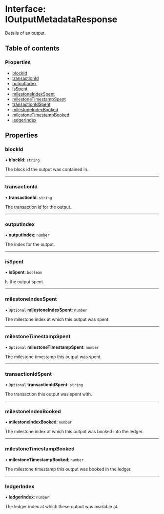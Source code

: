# Interface: IOutputMetadataResponse

Details of an output.

## Table of contents

### Properties

- [blockId](IOutputMetadataResponse.md#blockid)
- [transactionId](IOutputMetadataResponse.md#transactionid)
- [outputIndex](IOutputMetadataResponse.md#outputindex)
- [isSpent](IOutputMetadataResponse.md#isspent)
- [milestoneIndexSpent](IOutputMetadataResponse.md#milestoneindexspent)
- [milestoneTimestampSpent](IOutputMetadataResponse.md#milestonetimestampspent)
- [transactionIdSpent](IOutputMetadataResponse.md#transactionidspent)
- [milestoneIndexBooked](IOutputMetadataResponse.md#milestoneindexbooked)
- [milestoneTimestampBooked](IOutputMetadataResponse.md#milestonetimestampbooked)
- [ledgerIndex](IOutputMetadataResponse.md#ledgerindex)

## Properties

### blockId

• **blockId**: `string`

The block id the output was contained in.

___

### transactionId

• **transactionId**: `string`

The transaction id for the output.

___

### outputIndex

• **outputIndex**: `number`

The index for the output.

___

### isSpent

• **isSpent**: `boolean`

Is the output spent.

___

### milestoneIndexSpent

• `Optional` **milestoneIndexSpent**: `number`

The milestone index at which this output was spent.

___

### milestoneTimestampSpent

• `Optional` **milestoneTimestampSpent**: `number`

The milestone timestamp this output was spent.

___

### transactionIdSpent

• `Optional` **transactionIdSpent**: `string`

The transaction this output was spent with.

___

### milestoneIndexBooked

• **milestoneIndexBooked**: `number`

The milestone index at which this output was booked into the ledger.

___

### milestoneTimestampBooked

• **milestoneTimestampBooked**: `number`

The milestone timestamp this output was booked in the ledger.

___

### ledgerIndex

• **ledgerIndex**: `number`

The ledger index at which these output was available at.
